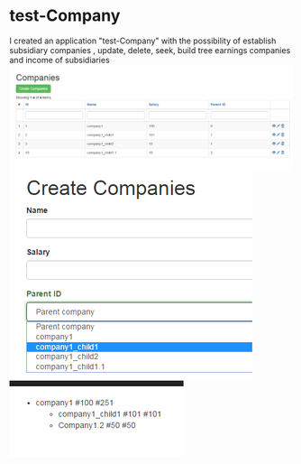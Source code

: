 # test-Company
I created an application "test-Company" with the possibility of establish subsidiary companies , update, delete, seek, build tree earnings companies and income of subsidiaries
![Alt text](https://github.com/ivany93/test-Company/blob/master/img/1.PNG "1")
![Alt text](https://github.com/ivany93/test-Company/blob/master/img/2.PNG "2")
![Alt text](https://github.com/ivany93/test-Company/blob/master/img/3.PNG "3")
